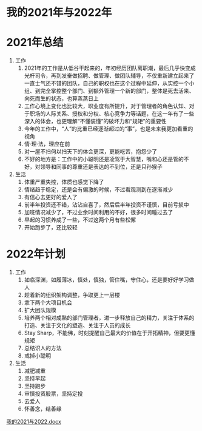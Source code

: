 # 我的2021年与2022年

# 2021年总结

1.  工作
    1.  2021年的工作是从低谷干起来的，年初经历团队离职潮，最后几乎快变成光杆司令，再到发奋做招聘、做管理、做团队辅导，不仅重新建立起来了一直士气还不错的团队，自己的职权也在这个过程中延伸，从实控一个小组、到完全掌控整个部门、到额外管理一个新的部门，整体是死去活来、向死而生的状态，也算蒸蒸日上
    2.  工作心境上变化也比较大，职业度有所提升，对于管理者的角色认知、对于职场的人际关系、授权和分权、核心竞争力等话题，在这一年有了一些深入的体会，也更理解“不懂装懂”的破坏力和“规矩”的重要性
    3.  今年的工作中，“人”的比重已经逐渐超过的“事”，也是未来我更加看重的视角
    4.  情·理·法，理应在前
    5.  对一屋不扫何以扫天下的体会更深，更能吃苦，抱怨少了
    6.  不好的地方是：工作中的小聪明还是凌驾于大智慧，嘴和心还是管的不好，对领导和同事的尊重还是表达的不到位，还是只孙猴子
2.  生活
    1.  体重严重失控，体质也感觉下降了
    2.  情绪趋于稳定，还是会有偏激的时候，不过看观测到在逐渐减少
    3.  有信心去更好的爱人了
    4.  前半年投资还不错，沾沾自喜了，然后后半年投资不谨慎，目前亏损中
    5.  加班情况减少了，不过业余时间利用的不好，很多时间睡过去了
    6.  早起的习惯养成了一些，不过这两个月有些松懈
    7.  开始跑步了，还比较轻

# 2022年计划

1.  工作
    1.  如临深渊，如履薄冰，慎处，慎独，管住嘴，守住心，还是要好好学习做人
    2.  趁着新的组织架构调整，争取更上一层楼
    3.  拿下两个大项目机会
    4.  扩大团队规模
    5.  培养两个相对成熟的部门管理者，进一步释放自己的精力，关注于体系的打造、关注于文化的塑造、关注于人员的成长
    6.  Stay Sharp，不能佛，时刻提醒自己最大的价值在于开拓精神，但要更懂规矩
    7.  总结识人的方法
    8.  戒掉小聪明
2.  生活
    1.  减肥减重
    2.  坚持早起
    3.  坚持跑步
    4.  审慎投资股票，坚持定投
    5.  去爱人
    6.  怀善念，结善缘

[我的2021与2022.docx](file/我的2021与2022_vCSwACthk-.docx)

